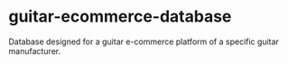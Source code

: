 # guitar-ecommerce-database
Database designed for a guitar e-commerce platform of a specific guitar manufacturer. 

